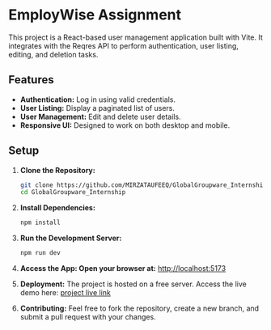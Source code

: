 # EmployWise Assignment

This project is a React-based user management application built with Vite. It integrates with the Reqres API to perform authentication, user listing, editing, and deletion tasks.

## Features

- **Authentication:** Log in using valid credentials.
- **User Listing:** Display a paginated list of users.
- **User Management:** Edit and delete user details.
- **Responsive UI:** Designed to work on both desktop and mobile.

## Setup

1. **Clone the Repository:**
   ```sh
   git clone https://github.com/MIRZATAUFEEQ/GlobalGroupware_Internship.git
   cd GlobalGroupware_Internship
2. **Install Dependencies:**
   ```sh
   npm install
3. **Run the Development Server:**
   ```sh
   npm run dev
4. **Access the App: Open your browser at:**
   [http://localhost:5173](http://localhost:5173)
   
5.  **Deployment:**
    The project is hosted on a free server. Access the live demo here: [project live link](https://employeewiseasignment.netlify.app/)

6. **Contributing:**
    Feel free to fork the repository, create a new branch, and submit a pull request with your changes.
   
